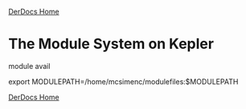 [DerDocs Home](https://github.com/mcsimenc/DerLab/blob/master/DerDocsHome.md)

# The Module System on Kepler

module avail

export MODULEPATH=/home/mcsimenc/modulefiles:$MODULEPATH

[DerDocs Home](https://github.com/mcsimenc/DerLab/blob/master/DerDocsHome.md)
